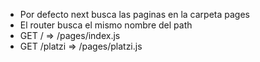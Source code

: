 
* Por defecto next busca las paginas en la carpeta pages
* El router busca el mismo nombre del path
* GET / => /pages/index.js
* GET /platzi => /pages/platzi.js